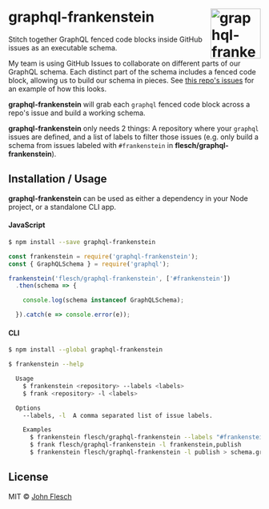 # graphql-frankenstein <img alt="graphql-frankenstein" src="https://cloud.githubusercontent.com/assets/13259/25294561/53dd4cc8-26a5-11e7-94de-8d96eb321def.png" width="100" align="right">

Stitch together GraphQL fenced code blocks inside GitHub issues as an executable schema.

My team is using GitHub Issues to collaborate on different parts of our GraphQL schema. Each distinct part of the schema includes a fenced code block, allowing us to build our schema in pieces. See [this repo's issues](https://github.com/flesch/graphql-frankenstein/issues) for an example of how this looks.

**graphql-frankenstein** will grab each `graphql` fenced code block across a repo's issue and build a working schema.

**graphql-frankenstein** only needs 2 things: A repository where your `graphql` issues are defined, and a list of labels to filter those issues (e.g. only build a schema from issues labeled with `#frankenstein` in **flesch/graphql-frankenstein**).

## Installation / Usage

**graphql-frankenstein** can be used as either a dependency in your Node project, or a standalone CLI app.

#### JavaScript

```bash
$ npm install --save graphql-frankenstein
```

```js
const frankenstein = require('graphql-frankenstein');
const { GraphQLSchema } = require('graphql');

frankenstein('flesch/graphql-frankenstein', ['#frankenstein'])
  .then(schema => {

    console.log(schema instanceof GraphQLSchema);

  }).catch(e => console.error(e));
```

#### CLI

```bash
$ npm install --global graphql-frankenstein
```

```bash
$ frankenstein --help

  Usage
    $ frankenstein <repository> --labels <labels>
    $ frank <repository> -l <labels>

  Options
    --labels, -l  A comma separated list of issue labels.

	Examples
      $ frankenstein flesch/graphql-frankenstein --labels "#frankenstein"
      $ frank flesch/graphql-frankenstein -l frankenstein,publish
      $ frankenstein flesch/graphql-frankenstein -l publish > schema.graphql

```

## License

MIT &copy; [John Flesch](https://github.com/flesch)
